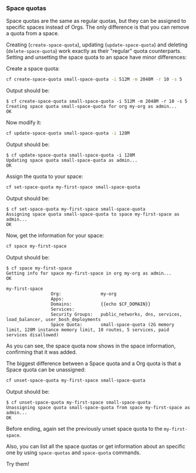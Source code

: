 ### Space quotas

Space quotas are the same as regular quotas, but they can be assigned to specific spaces instead of Orgs. The only difference is that you can remove a quota from a space.

Creating (`create-space-quota`), updating (`update-space-quota`) and deleting (`delete-space-quota`) work exactly as their "regular" quota counterparts. Setting and unsetting the space quota to an space have minor differences:

Create a space quota:

```sh
cf create-space-quota small-space-quota -i 512M -m 2048M -r 10 -s 5
```

Output should be:

```
$ cf create-space-quota small-space-quota -i 512M -m 2048M -r 10 -s 5
Creating space quota small-space-quota for org my-org as admin...
OK
```

Now modify it:

```sh
cf update-space-quota small-space-quota -i 128M
```

Output should be:

```
$ cf update-space-quota small-space-quota -i 128M
Updating space quota small-space-quota as admin...
OK
```

Assign the quota to your space:

```sh
cf set-space-quota my-first-space small-space-quota
```

Output should be:

```
$ cf set-space-quota my-first-space small-space-quota
Assigning space quota small-space-quota to space my-first-space as admin...
OK
```

Now, get the information for your space:

```sh
cf space my-first-space
```

Output should be:

```
$ cf space my-first-space
Getting info for space my-first-space in org my-org as admin...
OK

my-first-space
                 Org:               my-org
                 Apps:
                 Domains:           {{echo $CF_DOMAIN}}
                 Services:
                 Security Groups:   public_networks, dns, services, load_balancer, user_bosh_deployments
                 Space Quota:       small-space-quota (2G memory limit, 128M instance memory limit, 10 routes, 5 services, paid services disallowed)
```

As you can see, the space quota now shows in the space information, confirming that it was added.

The biggest difference between a Space quota and a Org quota is that a Space quota can be unassigned:

```sh
cf unset-space-quota my-first-space small-space-quota
```

Output should be:

```
$ cf unset-space-quota my-first-space small-space-quota
Unassigning space quota small-space-quota from space my-first-space as admin...
OK
```

Before ending, again set the previously unset space quota to the `my-first-space`.

Also, you can list all the space quotas or get information about an specific one by using `space-quotas` and `space-quota` commands.

Try them!
